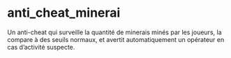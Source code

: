 # anti_cheat_minerai
Un anti-cheat qui surveille la quantité de minerais minés par les joueurs, la compare à des seuils normaux, et avertit automatiquement un opérateur en cas d’activité suspecte.

